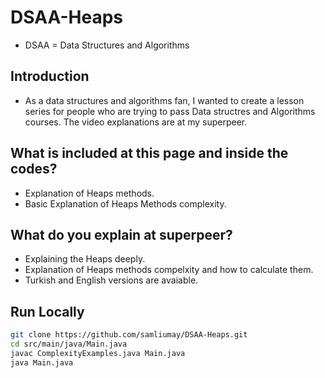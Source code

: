 # DSAA-Heaps
* DSAA = Data Structures and Algorithms 

## Introduction 
* As a data structures and algorithms fan, I wanted to create a lesson series for people who are trying to pass Data structres and Algorithms courses. The video explanations are at my superpeer. 

## What is included at this page and inside the codes? 
* Explanation of Heaps methods. 
* Basic Explanation of Heaps Methods complexity. 

## What do you explain at superpeer?
* Explaining the Heaps deeply. 
* Explanation of Heaps methods compelxity and how to calculate them. 
* Turkish and English versions are avaiable. 

## Run Locally

```bash
git clone https://github.com/samliumay/DSAA-Heaps.git
cd src/main/java/Main.java
javac ComplexityExamples.java Main.java
java Main.java
```
